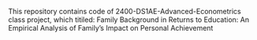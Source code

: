 This repository contains code of 2400-DS1AE-Advanced-Econometrics class project, which titiled: Family Background in Returns to Education: An Empirical Analysis of Family’s Impact on Personal Achievement
